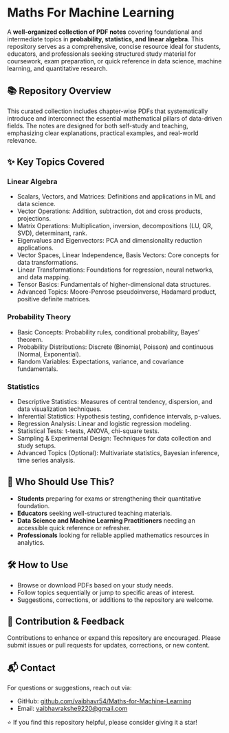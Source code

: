 # Maths For Machine Learning

A **well-organized collection of PDF notes** covering foundational and intermediate topics in **probability, statistics, and linear algebra**. This repository serves as a comprehensive, concise resource ideal for students, educators, and professionals seeking structured study material for coursework, exam preparation, or quick reference in data science, machine learning, and quantitative research.

## 📚 Repository Overview

This curated collection includes chapter-wise PDFs that systematically introduce and interconnect the essential mathematical pillars of data-driven fields. The notes are designed for both self-study and teaching, emphasizing clear explanations, practical examples, and real-world relevance.

## ✨ Key Topics Covered

### Linear Algebra
- Scalars, Vectors, and Matrices: Definitions and applications in ML and data science.
- Vector Operations: Addition, subtraction, dot and cross products, projections.
- Matrix Operations: Multiplication, inversion, decompositions (LU, QR, SVD), determinant, rank.
- Eigenvalues and Eigenvectors: PCA and dimensionality reduction applications.
- Vector Spaces, Linear Independence, Basis Vectors: Core concepts for data transformations.
- Linear Transformations: Foundations for regression, neural networks, and data mapping.
- Tensor Basics: Fundamentals of higher-dimensional data structures.
- Advanced Topics: Moore-Penrose pseudoinverse, Hadamard product, positive definite matrices.

### Probability Theory
- Basic Concepts: Probability rules, conditional probability, Bayes’ theorem.
- Probability Distributions: Discrete (Binomial, Poisson) and continuous (Normal, Exponential).
- Random Variables: Expectations, variance, and covariance fundamentals.

### Statistics
- Descriptive Statistics: Measures of central tendency, dispersion, and data visualization techniques.
- Inferential Statistics: Hypothesis testing, confidence intervals, p-values.
- Regression Analysis: Linear and logistic regression modeling.
- Statistical Tests: t-tests, ANOVA, chi-square tests.
- Sampling & Experimental Design: Techniques for data collection and study setups.
- Advanced Topics (Optional): Multivariate statistics, Bayesian inference, time series analysis.

## 🚀 Who Should Use This?

- **Students** preparing for exams or strengthening their quantitative foundation.
- **Educators** seeking well-structured teaching materials.
- **Data Science and Machine Learning Practitioners** needing an accessible quick reference or refresher.
- **Professionals** looking for reliable applied mathematics resources in analytics.

## 🛠 How to Use

- Browse or download PDFs based on your study needs.
- Follow topics sequentially or jump to specific areas of interest.
- Suggestions, corrections, or additions to the repository are welcome.

## 🤝 Contribution & Feedback

Contributions to enhance or expand this repository are encouraged. Please submit issues or pull requests for updates, corrections, or new content.

## 📬 Contact

For questions or suggestions, reach out via:  
- GitHub: [github.com/vaibhavr54/Maths-for-Machine-Learning](http://www.github.com/vaibhavr54/Maths-for-Machine-Learning)  
- Email: [vaibhavrakshe9220@gmail.com](mailto:vaibhavrakshe9220@gmail.com)

⭐ If you find this repository helpful, please consider giving it a star!
